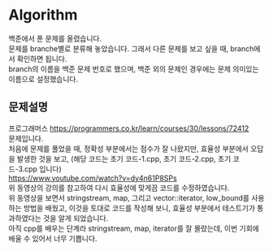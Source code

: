 # Algorithm
백준에서 푼 문제를 올렸습니다.         
문제를 branche별로 분류해 놓았습니다.
그래서 다른 문제를 보고 싶을 때, branch에서 확인하면 됩니다.           
branch의 이름을 백준 문제 번호로 했으며, 백준 외의 문제인 경우에는 문제 의미있는 이름으로 설정했습니다.      

문제설명      
-----------------------------------------------------------------------------               
프로그래머스 https://programmers.co.kr/learn/courses/30/lessons/72412     
문제입니다.    
처음에 문제를 풀었을 때, 정확성 부분에서는 점수가 잘 나왔지만, 효율성 부분에서 오답을 발생한 것을 보고,   (해당 코드는 초기 코드-1.cpp, 초기 코드-2.cpp, 초기 코드-3.cpp 입니다)        
https://www.youtube.com/watch?v=dy4n61P8SPs  
위 동영상의 강의를 참고하여 다시 효율성에 맞게끔 코드를 수정하였습니다.         
위 동영상을 보면서 stringstream, map, 그리고 vector::iterator, low_bound를 사용하는 방법을 배웠고,
이것을 토대로 코드를 작성해 보니, 효율성 부분에서 테스트기가 통과하였다는 것을 알게 되었습니다.          
아직 cpp를 배우는 단계라 stringstream, map, iterator를 잘 몰랐는데, 이번 기회에 배울 수 있어서 너무 기쁩니다.           
